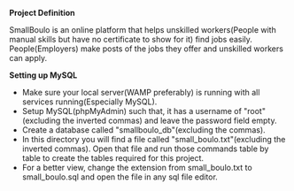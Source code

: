 <!-- Project Definition: State the idea -->
<strong>Project Definition</strong>
<p>SmallBoulo is an online platform that helps unskilled workers(People with manual skills but have no certificate to show for it) find jobs easily. People(Employers) make posts of the jobs they offer and unskilled workers can apply.</p> 

<!-- Success: Measurable VS Non-measurable -->


<!-- Requirements -->

<!-- Setting up MySQL server -->
  <strong> Setting up MySQL </strong>
<ul>
  <li>
  Make sure your local server(WAMP preferably) is running with all services running(Especially MySQL).
  </li>
  <li>
  Setup MySQL(phpMyAdmin) such that, it has a username of "root"(excluding the inverted commas) and leave the password field empty.
  </li>
  <li>
  Create a database called "smallboulo_db"(excluding the commas).
  </li>
  <li>
  In this directory you will find a file called "small_boulo.txt"(excluding the inverted commas). Open that file and run those commands table by table to create the tables required for this project.
  </li>
  <li>
  For a better view, change the extension from small_boulo.txt to small_boulo.sql and open the file in any sql file editor.
  </li>
</ul> 
